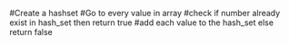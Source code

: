 #Create a hashset
#Go to every value in array
#check if number already exist in hash_set then return true
#add each value to the hash_set else return false